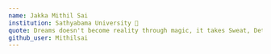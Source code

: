 ```yaml
---
name: Jakka Mithil Sai 
institution: Sathyabama University 🚩 
quote: Dreams doesn't become reality through magic, it takes Sweat, Determination and Hardwork 
github_user: Mithilsai
---
```

